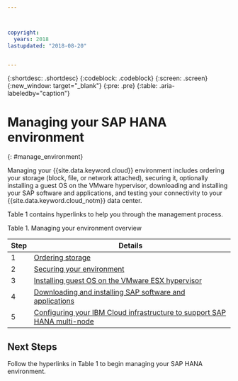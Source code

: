 ```yaml
---



copyright:
  years: 2018
lastupdated: "2018-08-20"


---
```


{:shortdesc: .shortdesc}
{:codeblock: .codeblock}
{:screen: .screen}
{:new_window: target="_blank"}
{:pre: .pre}
{:table: .aria-labeledby="caption"}

# Managing your SAP HANA environment
{: #manage_environment}

Managing your {{site.data.keyword.cloud}} environment includes ordering your storage (block, file, or network attached), securing it, optionally installing a guest OS on the VMware hypervisor, downloading and installing your SAP software and applications, and testing your connectivity to your {{site.data.keyword.cloud_notm}} data center.

Table 1 contains hyperlinks to help you through the management process.

Table 1. Managing your environment overview

| Step | Details |
| --- | --- |
| 1 | [Ordering storage](/docs/infrastructure/sap-hana/hana-order-storage.html) |
| 2 | [Securing your environment](/docs/infrastructure/sap-hana/hana-secure-environment.html) |
| 3 | [Installing guest OS on the VMware ESX hypervisor](/docs/infrastructure/sap-hana/hana-installing-guest-operating-system-VMware-deployments.html) |
| 4 | [Downloading and installing SAP software and applications](/docs/infrastructure/sap-hana/hana-installing-SAP-landscape.html) |
| 5 | [Configuring your IBM Cloud infrastructure to support SAP HANA multi-node](/docs/infrastructure/sap-hana/hana-multi-node.html)

## Next Steps

Follow the hyperlinks in Table 1 to begin managing your SAP HANA environment.
